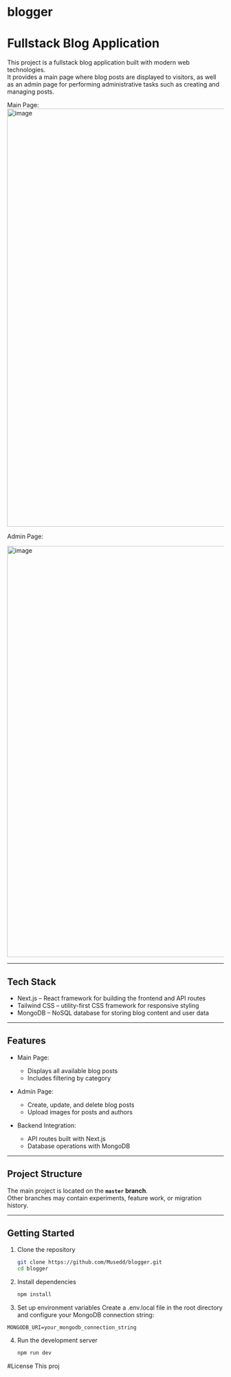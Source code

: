 # blogger
# Fullstack Blog Application

This project is a fullstack blog application built with modern web technologies.  
It provides a main page where blog posts are displayed to visitors, as well as an admin page for performing administrative tasks such as creating and managing posts.

Main Page:
<img width="1777" height="973" alt="image" src="https://github.com/user-attachments/assets/0ac5fd95-b165-41b9-a0a7-3cbd0c8fdf08" />

Admin Page:

<img width="1686" height="957" alt="image" src="https://github.com/user-attachments/assets/b2c5f1c2-047f-487d-9c1f-406b44a02b9b" />


---

## Tech Stack

- Next.js – React framework for building the frontend and API routes  
- Tailwind CSS – utility-first CSS framework for responsive styling  
- MongoDB – NoSQL database for storing blog content and user data  

---

## Features

- Main Page:  
  - Displays all available blog posts  
  - Includes filtering by category  

- Admin Page:  
  - Create, update, and delete blog posts  
  - Upload images for posts and authors  

- Backend Integration:  
  - API routes built with Next.js  
  - Database operations with MongoDB  

---

## Project Structure

The main project is located on the **`master` branch**.  
Other branches may contain experiments, feature work, or migration history.  

---

## Getting Started

1. Clone the repository  
   ```bash
   git clone https://github.com/Musedd/blogger.git
   cd blogger
   ````
2. Install dependencies
   ```bash
   npm install
   ```
3. Set up environment variables
Create a .env.local file in the root directory and configure your MongoDB connection string:
```env
MONGODB_URI=your_mongodb_connection_string
```
4. Run the development server
   ```bash
   npm run dev
   ```

#License
This proj
